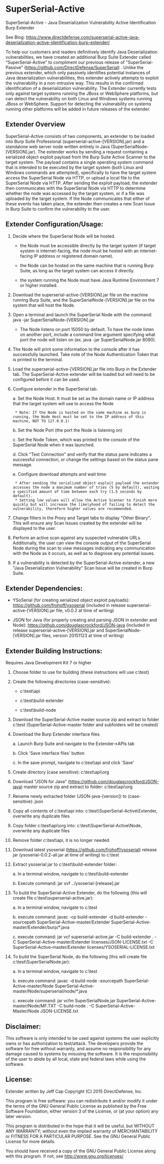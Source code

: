 # SuperSerial-Active
SuperSerial-Active - Java Deserialization Vulnerability Active Identification Burp Extender

See Blog: https://www.directdefense.com/superserial-active-java-deserialization-active-identification-burp-extender/

To help our customers and readers definitively identify Java Deserialization vulnerabilities, we have created an additional Burp Suite Extender called “SuperSerial-Active” to compliment our previous release of "SuperSerial-Passive" (https://github.com/DirectDefense/SuperSerial) . Unlike the previous extender, which only passively identifies potential instances of Java deserialization vulnerabilities, this extender actively attempts to exploit the vulnerability in a non-intrusive way. This results in the confirmed identification of a deserialization vulnerability. The Extender currently tests only against target systems running the JBoss or WebSphere platforms, but can detect the vulnerability on both Linux and Windows systems running JBoss or WebSphere. Support for detecting the vulnerability on systems running other platforms will be added in future releases of the extender.

## Extender Overview
SuperSerial-Active consists of two components, an extender to be loaded into Burp Suite Professional (superserial-active-[VERSION].jar) and a standalone web server node written entirely in Java (SuperSerialNode-[VERSION].jar). The extender works by sending a request containing a serialized object exploit payload from the Burp Suite Active Scanner to the target system. The payload contains a single operating system command that is intended to be executed by the target system (both Linux and Windows commands are attempted), specifically to have the target system access the SuperSerial Node via HTTP, or upload a local file to the SuperSerial Node via HTTP. After sending the exploit payload, the extender then communicates with the SuperSerial Node via HTTP to determine whether the node was accessed by the target system, or if a file was uploaded by the target system. If the Node communicates that either of these events has taken place, the extender then creates a new Scan Issue in Burp Suite to confirm the vulnerability to the user.

## Extender Configuration/Usage:

1. Decide where the SuperSerial Node will be hosted.

	* the Node must be accessible directly by the target system (if target system is internet-facing, the node must be hosted with an internet-facing IP address or registered domain name).

	* the Node can be hosted on the same machine that is running Burp Suite, as long as the target system can access it directly.

	* the system running the Node must have Java Runtime Environment 7 or higher installed.

2. Download the superserial-active-[VERSION].jar file on the machine running Burp Suite, and the SuperSerialNode-[VERSION].jar file on the system that will host the Node.

3. Open a terminal and launch the SuperSerial Node with the command: java -jar SuperSerialNode-[VERSION].jar

	* The Node listens on port 15050 by default. To have the node listen on another port, include a command line argument specifying what port the node will listen on (ex. java -jar SuperSerialNode.jar 8090).

4. The Node will print some information to the console after it has successfully launched. Take note of the Node Authentication Token that is printed to the terminal.

5. Load the superserial-active-[VERSION].jar file into Burp in the Extender tab. The SuperSerial-Active extender will be loaded but will need to be configured before it can be used.

6. Configure extender in the SuperSerial tab.

	a. Set the Node Host. It must be set as the domain name or IP address that the target system will use to access the Node

		* Note: If the Node is hosted on the same machine as burp is running, the Node Host must be set to the IP address of this machine, NOT TO 127.0.0.1!

	b. Set the Node Port (the port the Node is listening on)

	c. Set the Node Token, which was printed to the console of the SuperSerial Node when it was launched.

	d. Click "Test Connection" and verify that the status pane indicates a successful connection, or change the settings based on the status pane message.

	e. Configure download attempts and wait time:

		* After sending the serialized object exploit payload the extender accesses the node a maximum number of tries (5 by default), waiting a specified amount of time between each try (1.5 seconds by default).
		* Setting low values will allow the Active Scanner to finish more quickly but will increase the likelyhood of failing to detect the vulnerability, therefore higher values are recommended.

7. Change filters in the Proxy and Target tabs to display "Other Binary". This will ensure any Scan Issues created by the extender will be displayed to the user.

8. Perform an active scan against any suspected vulnerable URLs. Additionally, the user can view the console output of the SuperSerial Node during the scan to view messages indicating any communication with the Node as it occurs, as well as to diagnose any potential issues.

9. If a vulnerability is detected by the SuperSerial-Active extender, a new "Java Deserialization Vulnerability" Scan Issue will be created in Burp Suite. 

## Extender Dependencies:

* YSoSerial (for creating serialized object exploit payloads): https://github.com/frohoff/ysoserial (included in release superserial-active-[VERSION].jar file, v0.0.2 at time of writing)

* JSON for Java (for properly creating and parsing JSON in extender and Node): https://github.com/douglascrockford/JSON-java (included in release superserial-active-[VERSION].jar and SuperSerialNode-[VERSION].jar files, version 20151123 at time of writing)

## Extender Building Instructions:
Requires Java Development Kit 7 or higher

1. Choose folder to use for building (these instructions will use c:\test)

2. Create the following directories (case-sensitive):

	* c:\test\api
	
	* c:\test\build-extender
	
	* c:\test\build-node
	
3. Download the SuperSerial-Active master source zip and extract to folder c:\test (SuperSerial-Active-master folder and subfolders will be created)

4. Download the Burp Extender interface files

	a. Launch Burp Suite and navigate to the Extender->APIs tab
	
	b. Click 'Save interface files' button
	
	c. In the save prompt, navigate to c:\test\api and click 'Save'
	
5. Create directory (case sensitive): c:\test\api\org

6. Download "JSON for Java" (https://github.com/douglascrockford/JSON-java) master source zip and extract to folder: c:\test\api\org

7. Rename newly extracted folder (JSON-java-[version]) to (case-sensitive): json

8. Copy all contents of c:\test\api into: c:\test\SuperSerial-Active\Extender, overwrite any duplicate files

9. Copy folder c:\test\api\org into: c:\test\SuperSerial-Active\Node, overwrite any duplicate files

10. Remove folder c:\test\api, it is no longer needed

11. Download latest ysoserial (https://github.com/frohoff/ysoserial) release jar (ysoserial-0.0.2-all.jar at time of writing) to c:\test

12. Extract ysoserial jar to c:\test\build-extender folder:

	a. In a terminal window, navigate to c:\test\build-extender
	
	b. Execute command: jar xvf ../ysoserial-[release].jar
	
13. To build the SuperSerial-Active Extender, do the following (this will create file c:\test\superserial-active.jar):

	a. In a terminal window, navigate to c:\test
	
	b. execute command: javac -cp build-extender -d build-extender -sourcepath SuperSerial-Active-master/Extender SuperSerial-Active-master/Extender/burp/*.java
	
	c. execute command: jar vcf superserial-active.jar -C build-extender . -C SuperSerial-Active-master/Extender licenses/JSON-LICENSE.txt -C SuperSerial-Active-master/Extender licenses/YSOSERIAL-LICENSE.txt
	
14. To build the SuperSerial Node, do the following (this will create file c:\test\SuperSerialNode.jar):

	a. In a terminal window, navigate to c:\test
	
	b. execute command: javac -d build-node -sourcepath SuperSerial-Active-master/Node SuperSerial-Active-master/Node/superserial/node/*.java
	
	c. execute command: jar vcfm SuperSerialNode.jar SuperSerial-Active-master/Node/MF.TXT -C build-node . -C SuperSerial-Active-Master/Node JSON-LICENSE.txt


## Disclaimer:
This software is only intended to be used against systems the user explicitly owns or has authorization to test/attack. The developers provide the software for free without warranty, and assume no responsibility for any damage caused to systems by misusing the software. It is the responsibility of the user to abide by all local, state and federal laws while using the software.

## License:
Extender written by Jeff Cap
Copyright (C) 2015 DirectDefense, Inc.

This program is free software: you can redistribute it and/or modify it under the terms of the GNU General Public License as published by the Free Software Foundation, either version 3 of the License, or (at your option) any later version.

This program is distributed in the hope that it will be useful, but WITHOUT ANY WARRANTY; without even the implied warranty of MERCHANTABILITY or FITNESS FOR A PARTICULAR PURPOSE. See the GNU General Public License for more details.

You should have received a copy of the GNU General Public License along with this program. If not, see http://www.gnu.org/licenses/
